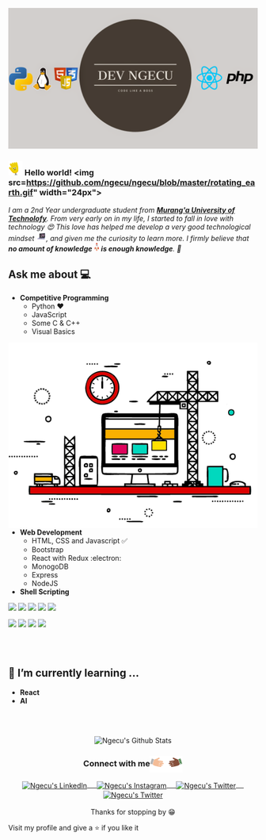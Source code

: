 ![Ngecu](ngecu.png)
###  <img src="https://github.com/ngecu/ngecu/blob/master/hi.gif" width="29px"> Hello world!&nbsp;<img src=https://github.com/ngecu/ngecu/blob/master/rotating_earth.gif" width="24px">
<em>I am a 2nd Year undergraduate student from <a href="https://www.mut.ac.ke/"><b>Murang'a University of Technolofy</b></a>. From very early on in my life, I started to fall in love with technology 😍 This love has helped me develop a very good technological mindset <img src="https://github.com/ngecu/ngecu/blob/master/laptop.gif" height="20px"/>, and given me the curiosity to learn more. I firmly believe that **no amount of knowledge <img src="https://github.com/ngecu/ngecu/blob/master/rocket (1).gif" height="18px"> is enough knowledge**. 🧠</em>
 <br/>
## Ask me about :computer: 
- **Competitive Programming**
	- Python ❤️
	- JavaScript
	- Some C & C++
  - Visual Basics

<img align="right" src="https://github.com/ngecu/ngecu/blob/master/software_innovation1.gif"/>

- **Web Development**
	- HTML, CSS and Javascript :white_check_mark:
	- Bootstrap
	- React with Redux :electron:
	- MonogoDB
  - Express
  - NodeJS  
- **Shell Scripting**


<code><a href="https://developer.mozilla.org/en-US/docs/Web/HTML" target="_blank"><img height="50" src="https://www.vectorlogo.zone/logos/w3_html5/w3_html5-icon.svg"></a></code>
<code><a href="https://www.python.org/" target="_blank"><img height="50" src="https://www.vectorlogo.zone/logos/python/python-ar21.svg"></a></code>
<code><a href="https://www.linux.org/" target="_blank"><img height="50" src="https://www.vectorlogo.zone/logos/linux/linux-ar21.svg"></a></code>
<code><a href="https://reactjs.org/" target="_blank"><img height="50" src="https://www.vectorlogo.zone/logos/reactjs/reactjs-ar21.svg"></a></code>
<code><a href="https://reactjs.org/" target="_blank"><img height="50" src="https://www.vectorlogo.zone/logos/angular/angular-ar21.svg"></a></code>

<code><a href="https://www.djangoproject.com/" target="_blank"><img height="50" src="https://www.vectorlogo.zone/logos/djangoproject/djangoproject-icon.svg"></a></code>
<code><a href="https://www.javascript.com/" target="_blank"><img height="50" src="https://www.vectorlogo.zone/logos/javascript/javascript-ar21.svg"></a></code>
<code><a href="https://reactjs.org/" target="_blank"><img height="50" src="https://www.vectorlogo.zone/logos/php/php-horizontal.svg"></a></code>
<code><a href="https://www.typescriptlang.org/" target="_blank"><img height="50" src="https://www.vectorlogo.zone/logos/typescriptlang/typescriptlang-icon.svg"></a></code>



<br/><br/>

## 🌱 I’m currently learning ...
- **React**
- **AI**
<br/>
  <br/>



<p align="center">
<img align="center" src="https://github-readme-stats.vercel.app/api?username=ngecu&&show_icons=true&theme=radical" alt="Ngecu's Github Stats">
</p>  

<div align="center">
  <h3 align="center">Connect with me<img align="center" src="https://github.com/ngecu/ngecu/blob/master/handshake.gif" height="33px" /></h3> 
</div>
<p align="center">
 <a href="https://www.linkedin.com/in/robinson-ngecu-6a037688/" target="blank">
  <img align="center" alt="Ngecu's LinkedIn" width="30px" src="https://www.vectorlogo.zone/logos/linkedin/linkedin-icon.svg" /> &nbsp; &nbsp;
 </a>
 <a href="https://www.instagram.com/devngecu/" target="blank">
  <img align="center" alt="Ngecu's Instagram" width="30px" src="https://www.vectorlogo.zone/logos/instagram/instagram-icon.svg" /> &nbsp; &nbsp;
 </a>
 <a href="https://twitter.com/_ngecu_" target="blank">
  <img align="center" alt="Ngecu's Twitter" width="30px" src="https://www.vectorlogo.zone/logos/twitter/twitter-official.svg" /> &nbsp; &nbsp;
 </a>
 <a href="https://www.youtube.com/channel/UCUEr3z34uxW_3r0ruUxqzkw" target="blank">
  <img align="center" alt="Ngecu's Twitter" width="30px" src="https://www.vectorlogo.zone/logos/youtube/youtube-icon.svg" />
 </a> 
  <br/>
  <br/>
  Thanks for stopping by 😁<br/>
</p>

Visit my profile and give a ⭐️ if you like it</p>



